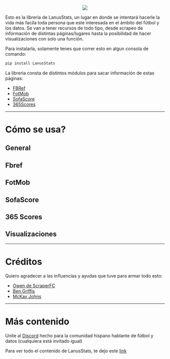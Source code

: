 <p align="center">
  <img src="https://raw.githubusercontent.com/federicorabanos/LanusStats/main/lanusstats-logo.png">
</p>

Esto es la líbreria de LanusStats, un lugar en donde se intentará hacerle la vida más facíla toda persona que este interesada en el ámbito del fútbol
y los datos. Se van a tener recursos de todo tipo, desde scrapeo de información de distintas páginas/lugares hasta la posibilidad de hacer visualizaciones
con solo una función.

Para instalarla, solamente tenes que correr esto en algun consola de comando:
```bash
pip install LanusStats
```

La libreria consta de distintos módulos para sacar información de estas páginas:

* [FBRef](https://fbref.com/en/)
* [FotMob](https://www.fotmob.com/es)
* [SofaScore](https://sofascore.com/)
* [365Scores](https://www.365scores.com/es-mx/football)

---

# Cómo se usa?

## General

## Fbref

## FotMob

## SofaScore

## 365 Scores

## Visualizaciones

---

# Créditos

Quiero agradecer a las influencias y ayudas que tuve para armar todo esto:

* [Owen de ScraperFC](https://github.com/oseymour/ScraperFC)
* [Ben Griffis](https://github.com/griffisben/Soccer-Analyses)
* [McKay Johns](https://www.youtube.com/@McKayJohns)

---

# Más contenido

Unite al [Discord](https://discord.gg/3Nk7Pe6mb8) hecho para la comunidad hispano hablante de fútbol y datos (cualquiera está invitado igual)

Para ver todo el contenido de LanusStats, te dejo este [link](https://linktr.ee/lanusstats)
